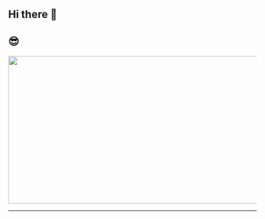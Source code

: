 ## Hi there 👋
## 😎

<!--
**reteu5/reteu5** is a ✨ _special_ ✨ repository because its `README.md` (this file) appears on your GitHub profile.

Here are some ideas to get you started:

- 🔭 I’m currently working on ...
- 🌱 I’m currently learning ...
- 👯 I’m looking to collaborate on ...
- 🤔 I’m looking for help with ...
- 💬 Ask me about ...
- 📫 How to reach me: ...
- 😄 Pronouns: ...
- ⚡ Fun fact: ...
-->


<p align="center">
  <a href="https://github.com/devxb/gitanimals">
    <img
      src="https://render.gitanimals.org/farms/reteu5"
      width="600"
      height="300"
    />
  </a>
</p>

<hr />
